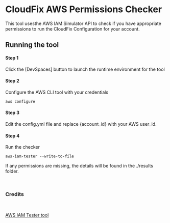 # CloudFix AWS Permissions Checker

This tool usesthe AWS IAM Simulator API to check if you have appropriate permissions to run the CloudFix Configuration for your account. 

## Running the tool

#### Step 1

Click the [DevSpaces] button to launch the runtime environment for the tool

#### Step 2
Configure the AWS CLI tool with your credentials

```
aws configure
```

#### Step 3

Edit the config.yml file and replace {account_id} with your AWS user_id. 

#### Step 4

Run the checker

```
aws-iam-tester --write-to-file
```

If any permissions are missing, the details will be found in the ./results folder.

<br>

### Credits
<br>

[AWS IAM Tester tool](https://github.com/gercograndia/aws-iam-tester)
